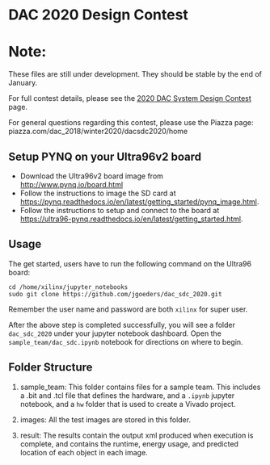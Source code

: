 # DAC 2020 Design Contest


# Note:
These files are still under development.  They should be stable by the end of January.

For full contest details, please see the [2020 DAC System Design Contest](https://dac-sdc-2020.groups.et.byu.net/doku.php) page.

For general questions regarding this contest, please use the Piazza page: piazza.com/dac_2018/winter2020/dacsdc2020/home

## Setup PYNQ on your Ultra96v2 board

  * Download the Ultra96v2 board image from http://www.pynq.io/board.html
  * Follow the instructions to image the SD card at https://pynq.readthedocs.io/en/latest/getting_started/pynq_image.html.  
  * Follow the instructions to setup and connect to the board at https://ultra96-pynq.readthedocs.io/en/latest/getting_started.html.

## Usage
The get started, users have to run the following command on the Ultra96 board:

```shell
cd /home/xilinx/jupyter_notebooks
sudo git clone https://github.com/jgoeders/dac_sdc_2020.git
```
Remember the user name and password are both `xilinx` for super user.

After the above step is completed successfully, you will see a folder `dac_sdc_2020` under your 
jupyter notebook dashboard.  Open the `sample_team/dac_sdc.ipynb` notebook for directions on where to begin.

## Folder Structure

1. sample_team: This folder contains files for a sample team.  This includes a <teamname>.bit and <teamname>.tcl file that defines the hardware, and a `.ipynb` jupyter notebook, and a `hw` folder that is used to create a Vivado project.

2. images: All the test images are stored in this folder.

3. result: The results contain the output xml produced when execution is complete, and contains the runtime, energy usage, and predicted location of each object in each image.


